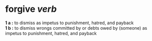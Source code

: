 # forgive *verb*

**1 a :** to dismiss as impetus to punishment, hatred, and payback<br>
**1 b :** to dismiss wrongs committed by or debts owed by (someone) as impetus to punishment, hatred, and payback
